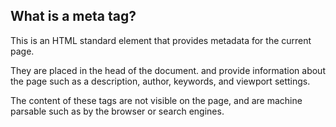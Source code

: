 ## What is a meta tag?
This is an HTML standard element that provides metadata for the current page.

They are placed in the head of the document. and provide information about the page such as a description, author, keywords, and viewport settings.

The content of these tags are not visible on the page, and are machine parsable such as by the browser or search engines.